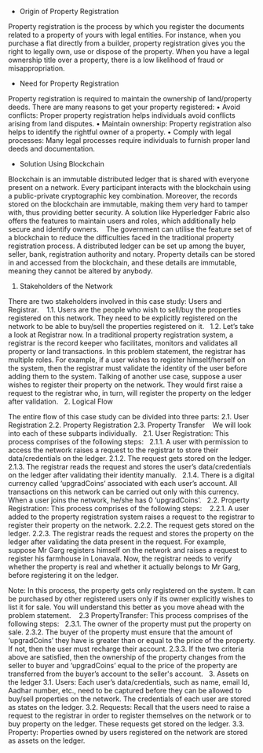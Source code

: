 - Origin of Property Registration

Property registration is the process by which you register the documents related to a property of yours with legal entities. For instance, when you purchase a flat directly from a builder, property registration gives you the right to legally own, use or dispose of the property. When you have a legal ownership title over a property, there is a low likelihood of fraud or misappropriation. 
	
- Need for Property Registration

Property registration is required to maintain the ownership of land/property deeds. There are many reasons to get your property registered:
 • Avoid conflicts: Proper property registration helps individuals avoid conflicts arising from land disputes.
 • Maintain ownership: Property registration also helps to identify the rightful owner of a property.
 • Comply with legal processes: Many legal processes require individuals to furnish proper land deeds and documentation.

- Solution Using Blockchain

Blockchain is an immutable distributed ledger that is shared with everyone present on a network. Every participant interacts with the blockchain using a public-private cryptographic key combination. Moreover, the records stored on the blockchain are immutable, making them very hard to tamper with, thus providing better security. A solution like Hyperledger Fabric also offers the features to maintain users and roles, which additionally help secure and identify owners. 
	 
The government can utilise the feature set of a blockchain to reduce the difficulties faced in the traditional property registration process. A distributed ledger can be set up among the buyer, seller, bank, registration authority and notary. Property details can be stored in and accessed from the blockchain, and these details are immutable, meaning they cannot be altered by anybody.
	 
1. Stakeholders of the Network

There are two stakeholders involved in this case study: Users and Registrar. 
	 
1.1. Users are the people who wish to sell/buy the properties registered on this network. They need to be explicitly registered on the network to be able to buy/sell the properties registered on it.
	 
1.2. Let’s take a look at Registrar now. In a traditional property registration system, a registrar is the record keeper who facilitates, monitors and validates all property or land transactions. In this problem statement, the registrar has multiple roles. For example, if a user wishes to register himself/herself on the system, then the registrar must validate the identity of the user before adding them to the system. Talking of another use case, suppose a user wishes to register their property on the network. They would first raise a request to the registrar who, in turn, will register the property on the ledger after validation.
	 
2. Logical Flow

The entire flow of this case study can be divided into three parts:
 2.1. User Registration
 2.2. Property Registration
 2.3. Property Transfer 
	 
We will look into each of these subparts individually.
	 
2.1. User Registration: This process comprises of the following steps:
	 
2.1.1. A user with permission to access the network raises a request to the registrar to store their data/credentials on the ledger.
2.1.2. The request gets stored on the ledger. 
2.1.3. The registrar reads the request and stores the user’s data/credentials on the ledger after validating their identity manually.  
2.1.4. There is a digital currency called ‘upgradCoins’ associated with each user’s account. All transactions on this network can be carried out only with this currency. When a user joins the network, he/she has 0 ‘upgradCoins’.
	 
2.2. Property Registration: This process comprises of the following steps: 
	 
2.2.1. A user added to the property registration system raises a request to the registrar to register their property on the network.
2.2.2. The request gets stored on the ledger.
2.2.3. The registrar reads the request and stores the property on the ledger after validating the data present in the request. For example, suppose Mr Garg registers himself on the network and raises a request to register his farmhouse in Lonavala. Now, the registrar needs to verify whether the property is real and whether it actually belongs to Mr Garg, before registering it on the ledger.

Note: In this process, the property gets only registered on the system. It can be purchased by other registered users only if its owner explicitly wishes to list it for sale. You will understand this better as you move ahead with the problem statement. 
	 
2.3 PropertyTransfer: This process comprises of the following steps:
	 
2.3.1. The owner of the property must put the property on sale.
2.3.2. The buyer of the property must ensure that the amount of ‘upgradCoins’ they have is greater than or equal to the price of the property. If not, then the user must recharge their account.
2.3.3. If the two criteria above are satisfied, then the ownership of the property changes from the seller to buyer and ‘upgradCoins’ equal to the price of the property are transferred from the buyer’s account to the seller's account.
	 
 3. Assets on the ledger
3.1. Users: Each user’s data/credentials, such as name, email Id, Aadhar number, etc., need to be captured before they can be allowed to buy/sell properties on the network. The credentials of each user are stored as states on the ledger.
3.2. Requests: Recall that the users need to raise a request to the registrar in order to register themselves on the network or to buy property on the ledger. These requests get stored on the ledger.
3.3. Property: Properties owned by users registered on the network are stored as assets on the ledger.
	
	
	
	
	
